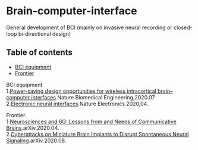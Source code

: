 # Brain-computer-interface
General development of BCI (mainly on invasive neural recording or closed-loop bi-directional design)

## Table of contents
- [BCI equipment](#jump_1)
- [Frontier](#jump_2)

<span id='jump_1'>BCI equipment</span><br>
1.[Power-saving design opportunities for wireless intracortical brain–computer interfaces](https://www.nature.com/articles/s41551-020-0595-9).Nature Biomedical Engineering,2020.07<br>
2.[Electronic neural interfaces](https://www.nature.com/articles/s41928-020-0390-3).Nature Electronics.2020,04.

<span id='jump_2'>Frontier</span><br>
1.[Neurosciences and 6G: Lessons from and Needs of Communicative Brains](https://arxiv.org/abs/2004.01834).arXiv.2020.04.<br>
2.[Cyberattacks on Miniature Brain Implants to Disrupt Spontaneous Neural Signaling](https://arxiv.org/abs/2007.09466).arXiv.2020.08.<br>
